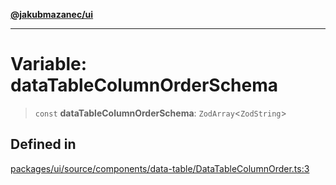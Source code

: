 [**@jakubmazanec/ui**](../README.md)

---

# Variable: dataTableColumnOrderSchema

> `const` **dataTableColumnOrderSchema**: `ZodArray`\<`ZodString`\>

## Defined in

[packages/ui/source/components/data-table/DataTableColumnOrder.ts:3](https://github.com/jakubmazanec/tools/blob/92d3fc1374d1ad6d45198d05d061e0f856a89434/packages/ui/source/components/data-table/DataTableColumnOrder.ts#L3)
